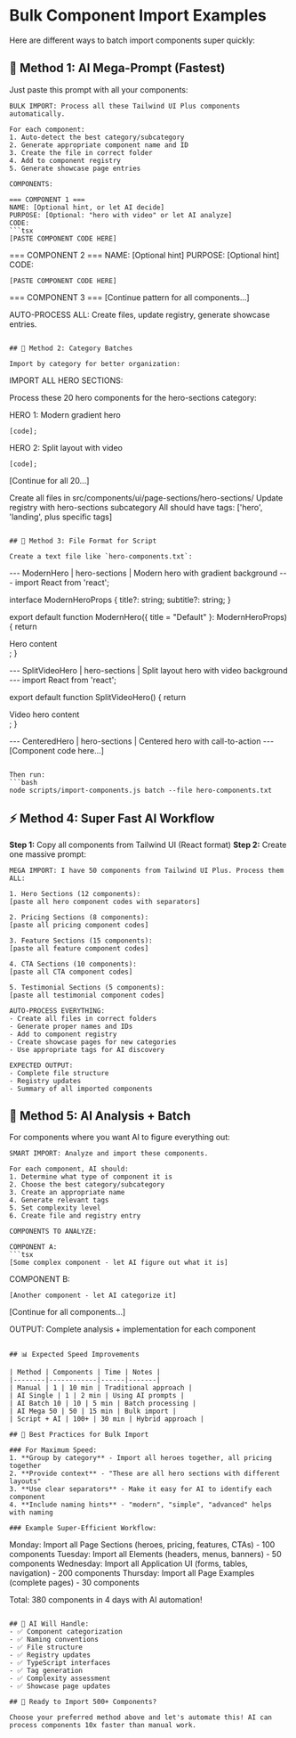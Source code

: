 # Bulk Component Import Examples

Here are different ways to batch import components super quickly:

## 🚀 Method 1: AI Mega-Prompt (Fastest)

Just paste this prompt with all your components:

````
BULK IMPORT: Process all these Tailwind UI Plus components automatically.

For each component:
1. Auto-detect the best category/subcategory
2. Generate appropriate component name and ID
3. Create the file in correct folder
4. Add to component registry
5. Generate showcase page entries

COMPONENTS:

=== COMPONENT 1 ===
NAME: [Optional hint, or let AI decide]
PURPOSE: [Optional: "hero with video" or let AI analyze]
CODE:
```tsx
[PASTE COMPONENT CODE HERE]
````

=== COMPONENT 2 ===
NAME: [Optional hint]
PURPOSE: [Optional hint]
CODE:

```tsx
[PASTE COMPONENT CODE HERE]
```

=== COMPONENT 3 ===
[Continue pattern for all components...]

AUTO-PROCESS ALL: Create files, update registry, generate showcase entries.

```

## 🔄 Method 2: Category Batches

Import by category for better organization:

```

IMPORT ALL HERO SECTIONS:

Process these 20 hero components for the hero-sections category:

HERO 1: Modern gradient hero

```tsx
[code];
```

HERO 2: Split layout with video

```tsx
[code];
```

[Continue for all 20...]

Create all files in src/components/ui/page-sections/hero-sections/
Update registry with hero-sections subcategory
All should have tags: ['hero', 'landing', plus specific tags]

```

## 📄 Method 3: File Format for Script

Create a text file like `hero-components.txt`:

```

--- ModernHero | hero-sections | Modern hero with gradient background ---
import React from 'react';

interface ModernHeroProps {
title?: string;
subtitle?: string;
}

export default function ModernHero({ title = "Default" }: ModernHeroProps) {
return <div>Hero content</div>;
}

--- SplitVideoHero | hero-sections | Split layout hero with video background ---
import React from 'react';

export default function SplitVideoHero() {
return <div>Video hero content</div>;
}

--- CenteredHero | hero-sections | Centered hero with call-to-action ---
[Component code here...]

````

Then run:
```bash
node scripts/import-components.js batch --file hero-components.txt
````

## ⚡ Method 4: Super Fast AI Workflow

**Step 1:** Copy all components from Tailwind UI (React format)
**Step 2:** Create one massive prompt:

```
MEGA IMPORT: I have 50 components from Tailwind UI Plus. Process them ALL:

1. Hero Sections (12 components):
[paste all hero component codes with separators]

2. Pricing Sections (8 components):
[paste all pricing component codes]

3. Feature Sections (15 components):
[paste all feature component codes]

4. CTA Sections (10 components):
[paste all CTA component codes]

5. Testimonial Sections (5 components):
[paste all testimonial component codes]

AUTO-PROCESS EVERYTHING:
- Create all files in correct folders
- Generate proper names and IDs
- Add to component registry
- Create showcase pages for new categories
- Use appropriate tags for AI discovery

EXPECTED OUTPUT:
- Complete file structure
- Registry updates
- Summary of all imported components
```

## 🎯 Method 5: AI Analysis + Batch

For components where you want AI to figure everything out:

````
SMART IMPORT: Analyze and import these components.

For each component, AI should:
1. Determine what type of component it is
2. Choose the best category/subcategory
3. Create an appropriate name
4. Generate relevant tags
5. Set complexity level
6. Create file and registry entry

COMPONENTS TO ANALYZE:

COMPONENT A:
```tsx
[Some complex component - let AI figure out what it is]
````

COMPONENT B:

```tsx
[Another component - let AI categorize it]
```

[Continue for all components...]

OUTPUT: Complete analysis + implementation for each component

```

## 📊 Expected Speed Improvements

| Method | Components | Time | Notes |
|--------|------------|------|-------|
| Manual | 1 | 10 min | Traditional approach |
| AI Single | 1 | 2 min | Using AI prompts |
| AI Batch 10 | 10 | 5 min | Batch processing |
| AI Mega 50 | 50 | 15 min | Bulk import |
| Script + AI | 100+ | 30 min | Hybrid approach |

## 🎨 Best Practices for Bulk Import

### For Maximum Speed:
1. **Group by category** - Import all heroes together, all pricing together
2. **Provide context** - "These are all hero sections with different layouts"
3. **Use clear separators** - Make it easy for AI to identify each component
4. **Include naming hints** - "modern", "simple", "advanced" helps with naming

### Example Super-Efficient Workflow:
```

Monday: Import all Page Sections (heroes, pricing, features, CTAs) - 100 components
Tuesday: Import all Elements (headers, menus, banners) - 50 components
Wednesday: Import all Application UI (forms, tables, navigation) - 200 components
Thursday: Import all Page Examples (complete pages) - 30 components

Total: 380 components in 4 days with AI automation!

```

## 🤖 AI Will Handle:
- ✅ Component categorization
- ✅ Naming conventions
- ✅ File structure
- ✅ Registry updates
- ✅ TypeScript interfaces
- ✅ Tag generation
- ✅ Complexity assessment
- ✅ Showcase page updates

## 🚀 Ready to Import 500+ Components?

Choose your preferred method above and let's automate this! AI can process components 10x faster than manual work.
```
